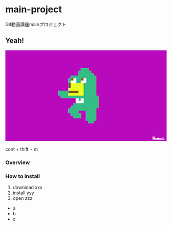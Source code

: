 # main-project
Git動画講座mainプロジェクト


## Yeah!
![demo](images/original.gif)

cont + thift + m

### Overview

### How to install
1. download xxx
2. install yyy
3. open zzz

- a
- b
- c